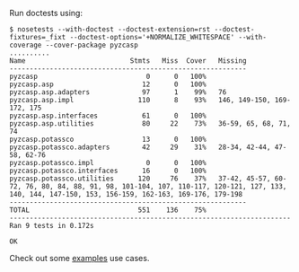 Run doctests using:

    $ nosetests --with-doctest --doctest-extension=rst --doctest-fixtures=_fixt --doctest-options='+NORMALIZE_WHITESPACE' --with-coverage --cover-package pyzcasp
    ..........
    Name                          Stmts   Miss  Cover   Missing
    -----------------------------------------------------------
    pyzcasp                           0      0   100%
    pyzcasp.asp                      12      0   100%
    pyzcasp.asp.adapters             97      1    99%   76
    pyzcasp.asp.impl                110      8    93%   146, 149-150, 169-172, 175
    pyzcasp.asp.interfaces           61      0   100%
    pyzcasp.asp.utilities            80     22    73%   36-59, 65, 68, 71, 74
    pyzcasp.potassco                 13      0   100%
    pyzcasp.potassco.adapters        42     29    31%   28-34, 42-44, 47-58, 62-76
    pyzcasp.potassco.impl             0      0   100%
    pyzcasp.potassco.interfaces      16      0   100%
    pyzcasp.potassco.utilities      120     76    37%   37-42, 45-57, 60-72, 76, 80, 84, 88, 91, 98, 101-104, 107, 110-117, 120-121, 127, 133, 140, 144, 147-150, 153, 156-159, 162-163, 169-176, 179-198
    -----------------------------------------------------------
    TOTAL                           551    136    75%
    ----------------------------------------------------------------------
    Ran 9 tests in 0.172s
    
    OK

Check out some [examples](pyzcasp/examples) use cases.
